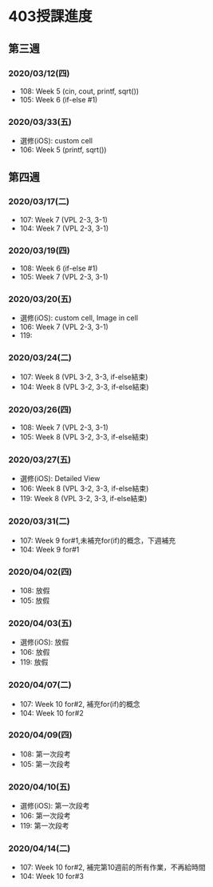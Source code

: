 # 403授課進度
## 第三週
### 2020/03/12(四)
   - 108: Week 5 (cin, cout, printf, sqrt())
   - 105: Week 6 (if-else #1)
### 2020/03/33(五)
- 選修(iOS): custom cell
- 106: Week 5 (printf, sqrt())
## 第四週
### 2020/03/17(二)
- 107: Week 7 (VPL 2-3, 3-1)
- 104: Week 7 (VPL 2-3, 3-1)
### 2020/03/19(四)
   - 108: Week 6 (if-else #1)
   - 105: Week 7 (VPL 2-3, 3-1)
### 2020/03/20(五)
- 選修(iOS): custom cell, Image in cell
- 106: Week 7 (VPL 2-3, 3-1)
- 119: 
### 2020/03/24(二)
- 107: Week 8 (VPL 3-2, 3-3, if-else結束)
- 104: Week 8 (VPL 3-2, 3-3, if-else結束)
### 2020/03/26(四)
- 108: Week 7 (VPL 2-3, 3-1)
- 105: Week 8 (VPL 3-2, 3-3, if-else結束) 
### 2020/03/27(五)
- 選修(iOS): Detailed View
- 106: Week 8 (VPL 3-2, 3-3, if-else結束) 
- 119: Week 8 (VPL 3-2, 3-3, if-else結束) 
### 2020/03/31(二)
- 107: Week 9 for#1,未補充for(if)的概念，下週補充
- 104: Week 9 for#1
### 2020/04/02(四)
- 108: 放假
- 105: 放假
### 2020/04/03(五)
- 選修(iOS): 放假
- 106: 放假 
- 119: 放假 
### 2020/04/07(二)
- 107: Week 10 for#2, 補充for(if)的概念
- 104: Week 10 for#2
### 2020/04/09(四)
- 108: 第一次段考
- 105: 第一次段考
### 2020/04/10(五)
- 選修(iOS): 第一次段考
- 106: 第一次段考 
- 119: 第一次段考
### 2020/04/14(二)
- 107: Week 10 for#2, 補完第10週前的所有作業，不再給時間
- 104: Week 10 for#3
